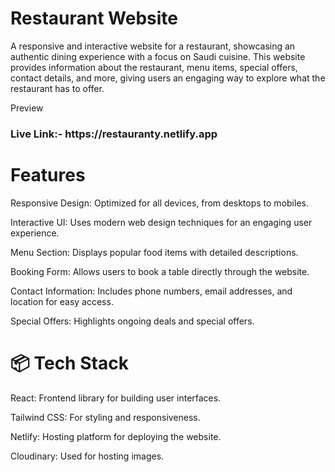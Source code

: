 

<h1>Restaurant Website</h1>
<p>A responsive and interactive website for a restaurant, showcasing an authentic dining experience with a focus on Saudi cuisine. This website provides information about the restaurant, menu items, special offers, contact details, and more, giving users an engaging way to explore what the restaurant has to offer.</p>

Preview
<h3> Live Link:-   https://restauranty.netlify.app</h3>
<h1>Features</h1>
<p>Responsive Design: Optimized for all devices, from desktops to mobiles.</p>
<p>Interactive UI: Uses modern web design techniques for an engaging user experience.</p>
<p>Menu Section: Displays popular food items with detailed descriptions.</p>
<p>Booking Form: Allows users to book a table directly through the website.</p>
<p>Contact Information: Includes phone numbers, email addresses, and location for easy access.</p>
<p>Special Offers: Highlights ongoing deals and special offers.</p>

<h1>📦 Tech Stack</h1>
<p>React: Frontend library for building user interfaces.</p>
<p>Tailwind CSS: For styling and responsiveness.</p>
<p>Netlify: Hosting platform for deploying the website.</p>
<p>Cloudinary: Used for hosting images.</p>

